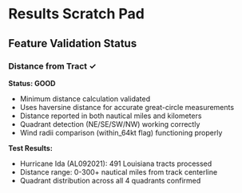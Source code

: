 # Results Scratch Pad

## Feature Validation Status

### Distance from Tract ✓
**Status: GOOD**

- Minimum distance calculation validated
- Uses haversine distance for accurate great-circle measurements
- Distance reported in both nautical miles and kilometers
- Quadrant detection (NE/SE/SW/NW) working correctly
- Wind radii comparison (within_64kt flag) functioning properly

**Test Results:**
- Hurricane Ida (AL092021): 491 Louisiana tracts processed
- Distance range: 0-300+ nautical miles from track centerline
- Quadrant distribution across all 4 quadrants confirmed
